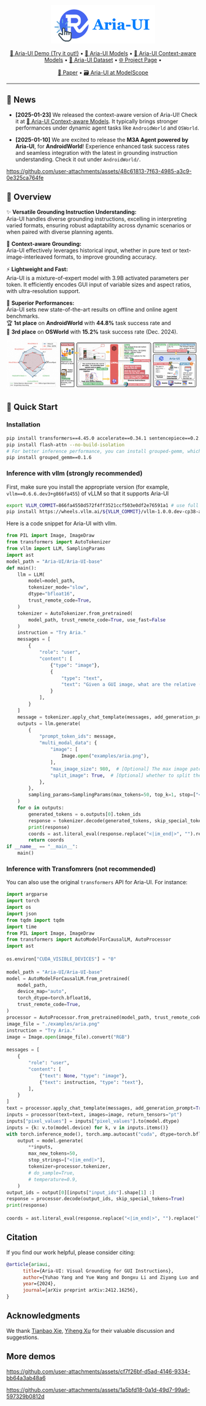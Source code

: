 <div align="center">
  <img src="assets/logo_long.png" alt="Project Logo" height="100px"/>
</div>

<div align="center">

[🤗 Aria-UI Demo (Try it out!)](https://huggingface.co/spaces/Aria-UI/Aria-UI) •
[🤗 Aria-UI Models](https://huggingface.co/Aria-UI/Aria-UI-base) •
[🤗 Aria-UI Context-aware Models](https://huggingface.co/Aria-UI/Aria-UI-context-aware) •
[🤗 Aria-UI Dataset](https://huggingface.co/datasets/Aria-UI/Aria-UI_Data) •
[🌐 Project Page](https://ariaui.github.io) •

[📝 Paper](https://arxiv.org/abs/2412.16256) •
[🗃️ Aria-UI at ModelScope](https://modelscope.cn/models/AriaUI/Aria-UI/) 
</div>

---


## 📰 News
- **[2025-01-23]** We released the context-aware version of Aria-UI! Check it at [🤗 Aria-UI Context-aware Models](https://huggingface.co/Aria-UI/Aria-UI-context-aware). It typically brings stronger performances under dynamic agent tasks like `AndroidWorld` and `OSWorld`.

- **[2025-01-10]** We are excited to release the **M3A Agent powered by Aria-UI**, for **AndroidWorld**! Experience enhanced task success rates and seamless integration with the latest in grounding instruction understanding. Check it out under `AndroidWorld/`.


https://github.com/user-attachments/assets/48c61813-7f63-4985-a3c9-0e325ca764fe

## 🌇 Overview

✨ **Versatile Grounding Instruction Understanding:**  
Aria-UI handles diverse grounding instructions, excelling in interpreting varied formats, ensuring robust adaptability across dynamic scenarios or when paired with diverse planning agents.

📝 **Context-aware Grounding:**  
Aria-UI effectively leverages historical input, whether in pure text or text-image-interleaved formats, to improve grounding accuracy.

⚡ **Lightweight and Fast:**  
Aria-UI is a mixture-of-expert model with 3.9B activated parameters per token. It efficiently encodes GUI input of variable sizes and aspect ratios, with ultra-resolution support.

🎉 **Superior Performances:**  
Aria-UI sets new state-of-the-art results on offline and online agent benchmarks.  
🏆 **1st place** on **AndroidWorld** with **44.8%** task success rate and  
🥉 **3rd place** on **OSWorld** with **15.2%** task success rate (Dec. 2024).

<div align="center">
    <img src="assets/overall.png" alt="Aria-UI Overview" style="max-height: 300px;">
</div>

## 🚀 Quick Start

### Installation
```bash
pip install transformers==4.45.0 accelerate==0.34.1 sentencepiece==0.2.0 torchvision requests torch Pillow
pip install flash-attn --no-build-isolation
# For better inference performance, you can install grouped-gemm, which may take 3-5 minutes to install
pip install grouped_gemm==0.1.6
```

### Inference with vllm (strongly recommended)
First, make sure you install the appropriate version (for example, `vllm==0.6.6.dev3+g866fa455`) of vLLM so that it supports Aria-UI
```bash
export VLLM_COMMIT=866fa4550d572f4ff3521ccf503e0df2e76591a1 # use full commit hash from the main branch
pip install https://wheels.vllm.ai/${VLLM_COMMIT}/vllm-1.0.0.dev-cp38-abi3-manylinux1_x86_64.whl
```
<!-- First, make sure you install the latest version of vLLM so that it supports Aria-UI
```
pip install https://vllm-wheels.s3.us-west-2.amazonaws.com/nightly/vllm-1.0.0.dev-cp38-abi3-manylinux1_x86_64.whl
``` -->

Here is a code snippet for Aria-UI with vllm.
```python
from PIL import Image, ImageDraw
from transformers import AutoTokenizer
from vllm import LLM, SamplingParams
import ast
model_path = "Aria-UI/Aria-UI-base"
def main():
    llm = LLM(
        model=model_path,
        tokenizer_mode="slow",
        dtype="bfloat16",
        trust_remote_code=True,
    )
    tokenizer = AutoTokenizer.from_pretrained(
        model_path, trust_remote_code=True, use_fast=False
    )
    instruction = "Try Aria."
    messages = [
        {
            "role": "user",
            "content": [
                {"type": "image"},
                {
                    "type": "text",
                    "text": "Given a GUI image, what are the relative (0-1000) pixel point coordinates for the element corresponding to the following instruction or description: " + instruction,
                }
            ],
        }
    ]
    message = tokenizer.apply_chat_template(messages, add_generation_prompt=True)
    outputs = llm.generate(
        {
            "prompt_token_ids": message,
            "multi_modal_data": {
                "image": [
                    Image.open("examples/aria.png"),
                ],
                "max_image_size": 980,  # [Optional] The max image patch size, default `980`
                "split_image": True,  # [Optional] whether to split the images, default `True`
            },
        },
        sampling_params=SamplingParams(max_tokens=50, top_k=1, stop=["<|im_end|>"]),
    )
    for o in outputs:
        generated_tokens = o.outputs[0].token_ids
        response = tokenizer.decode(generated_tokens, skip_special_tokens=True)
        print(response)
        coords = ast.literal_eval(response.replace("<|im_end|>", "").replace("```", "").replace(" ", "").strip())
        return coords
if __name__ == "__main__":
    main()
```
### Inference with Transfomrers (not recommended)
You can also use the original `transformers` API for Aria-UI. For instance:
```python
import argparse
import torch
import os
import json
from tqdm import tqdm
import time
from PIL import Image, ImageDraw
from transformers import AutoModelForCausalLM, AutoProcessor
import ast

os.environ["CUDA_VISIBLE_DEVICES"] = "0"

model_path = "Aria-UI/Aria-UI-base"
model = AutoModelForCausalLM.from_pretrained(
    model_path,
    device_map="auto",
    torch_dtype=torch.bfloat16,
    trust_remote_code=True,
)
processor = AutoProcessor.from_pretrained(model_path, trust_remote_code=True)
image_file = "./examples/aria.png"
instruction = "Try Aria."
image = Image.open(image_file).convert("RGB")

messages = [
    {
        "role": "user",
        "content": [
            {"text": None, "type": "image"},
            {"text": instruction, "type": "text"},
        ],
    }
]
text = processor.apply_chat_template(messages, add_generation_prompt=True)
inputs = processor(text=text, images=image, return_tensors="pt")
inputs["pixel_values"] = inputs["pixel_values"].to(model.dtype)
inputs = {k: v.to(model.device) for k, v in inputs.items()}
with torch.inference_mode(), torch.amp.autocast("cuda", dtype=torch.bfloat16):
    output = model.generate(
        **inputs,
        max_new_tokens=50,
        stop_strings=["<|im_end|>"],
        tokenizer=processor.tokenizer,
        # do_sample=True,
        # temperature=0.9,
    )
output_ids = output[0][inputs["input_ids"].shape[1] :]
response = processor.decode(output_ids, skip_special_tokens=True)
print(response)

coords = ast.literal_eval(response.replace("<|im_end|>", "").replace("```", "").replace(" ", "").strip())
```

## Citation

If you find our work helpful, please consider citing:

```bibtex
@article{ariaui,
      title={Aria-UI: Visual Grounding for GUI Instructions}, 
      author={Yuhao Yang and Yue Wang and Dongxu Li and Ziyang Luo and Bei Chen and Chao Huang and Junnan Li},
      year={2024},
      journal={arXiv preprint arXiv:2412.16256},
}
```

## Acknowledgments

We thank [Tianbao Xie](https://tianbaoxie.com), [Yiheng Xu](https://yihengxu.com) for their valuable discussion and suggestions.

## More demos


https://github.com/user-attachments/assets/cf7f26bf-d5ad-4146-9334-bb64a3ab48a6

https://github.com/user-attachments/assets/1a5bfd18-0a1d-49d7-99a6-597329b0812d
